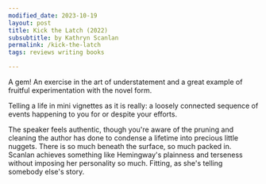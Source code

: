 ```yaml
---
modified_date: 2023-10-19
layout: post
title: Kick the Latch (2022)
subsubtitle: by Kathryn Scanlan
permalink: /kick-the-latch
tags: reviews writing books

---
```


A gem!
An exercise in the art of understatement and a great example of fruitful experimentation with the novel form.
<!--more-->
Telling a life in mini vignettes as it is really: a loosely connected sequence of events happening to you for or despite your efforts.

The speaker feels authentic, though you're aware of the pruning and cleaning the author has done to condense a lifetime into precious little nuggets.
There is so much beneath the surface, so much packed in.
Scanlan achieves something like Hemingway's plainness and terseness without imposing her personality so much.
Fitting, as she's telling somebody else's story.